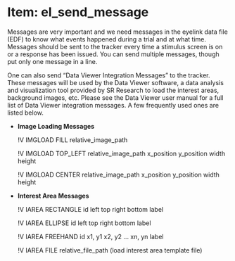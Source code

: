 # Item: el_send_message

Messages are very important and we need messages in the eyelink data file (EDF) to know what events happened during a trial and at what time. Messages should be sent to the tracker every time a stimulus screen is on or a response has been issued. You can send multiple messages, though put only one message in a line.

One can also send “Data Viewer Integration Messages” to the tracker. These messages will be used by the Data Viewer software, a data analysis and visualization tool provided by SR Research to load the interest areas, background images, etc. Please see the Data Viewer user manual for a full list of Data Viewer integration messages. A few frequently used ones are listed below.

* <b>Image Loading Messages</b>

	!V IMGLOAD FILL relative_image_path
	
	!V IMGLOAD TOP_LEFT relative_image_path x_position y_position width height
	
	!V IMGLOAD CENTER relative_image_path x_position y_position width height
	
* <b>Interest Area Messages</b>

	!V IAREA RECTANGLE id left top right bottom label
	
	!V IAREA ELLIPSE id left top right bottom label 
	
	!V IAREA FREEHAND id x1, y1 x2, y2  ... xn, yn label
	
	!V IAREA FILE relative_file_path (load interest area template file)